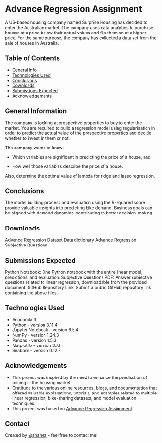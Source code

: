 # Advance Regression Assignment
A US-based housing company named Surprise Housing has decided to enter the Australian market. The company uses data analytics to purchase houses at a price below their actual values and flip them on at a higher price. For the same purpose, the company has collected a data set from the sale of houses in Australia.

## Table of Contents
* [General Info](#general-information)
* [Technologies Used](#technologies-used)
* [Conclusions](#conclusions)
* [Downloads](#downloads)
* [Submissions Expected](#submissions-expected)
* [Acknowledgements](#acknowledgements)


## General Information
The company is looking at prospective properties to buy to enter the market. You are required to build a regression model using regularisation in order to predict the actual value of the prospective properties and decide whether to invest in them or not.

The company wants to know:

 * Which variables are significant in predicting the price of a house, and

 * How well those variables describe the price of a house.

Also, determine the optimal value of lambda for ridge and lasso regression.

## Conclusions
The model building process and evaluation using the R-squared score provide valuable insights into predicting bike demand. Business goals can be aligned with demand dynamics, contributing to better decision-making.

## Downloads
Advance Regression Dataset
Data dictionary
Advance Regression Subjective Questions

## Submissions Expected
Python Notebook: One Python notebook with the entire linear model, predictions, and evaluation.
Subjective Questions PDF: Answer subjective questions related to linear regression, downloadable from the provided document.
GitHub Repository Link: Submit a public GitHub repository link containing the above files.

## Technologies Used
- Anaconda 3
- Python - version 3.11.4
- Jupyter Notebook - version 6.5.4
- NumPy - version 1.24.3
- Pandas - version 1.5.3
- Matplotlib - version 3.7.1
- Seaborn - version 0.12.2

## Acknowledgements
- This project was inspired by the need to enhance the predisction of pricing in the housing market
- Gratitude to the various online resources, blogs, and documentation that offered valuable explanations, tutorials, and examples related to multiple linear regression, bike-sharing datasets, and model evaluation techniques. 
- This project was based on [Advance Regression Assignment](https://learn.upgrad.com/course/4701).


## Contact
Created by [@shahez](https://github.com/shahez) - feel free to contact me!

